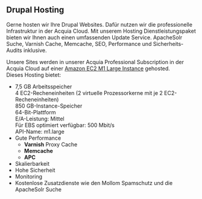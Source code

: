 <aside class="page-head">
  <h2>Drupal Hosting</h2>
  <p>Gerne hosten wir Ihre Drupal Websites. Dafür nutzen wir die professionelle Infrastruktur in der Acquia Cloud. Mit unserem Hosting Dienstleistungspaket bieten wir Ihnen auch einen umfassenden Update Service. ApacheSolr Suche, Varnish Cache, Memcache, SEO, Performance und Sicherheits-Audits inklusive.</p>
</aside>

<article>
Unsere Sites werden in unserer Acquia Professional Subscription in der Acquia Cloud auf einer <a href="http://aws.amazon.com/de/ec2/instance-types/" target="_blank">Amazon EC2 M1 Large Instance</a> gehosted.<br />Dieses Hosting bietet:</p><ul><li>7,5 GB Arbeitsspeicher<br />4 EC2-Recheneinheiten (2 virtuelle Prozessorkerne mit je 2 EC2-Recheneinheiten)<br />850 GB-Instance-Speicher<br />64-Bit-Plattform<br />E/A-Leistung: Mittel<br />Für EBS optimiert verfügbar: 500 Mbit/s<br />API-Name: m1.large</li><li>Gute Performance<ul><li><strong>Varnish</strong> Proxy Cache</li><li><strong>Memcache</strong></li><li><strong>APC</strong></li></ul></li><li>Skalierbarkeit</li><li>Hohe Sicherheit</li><li>Monitoring</li><li>Kostenlose Zusatzdienste wie den Mollom Spamschutz und die ApacheSolr Suche</li></ul>

</article>
